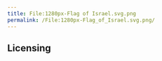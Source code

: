 ```yaml
---
title: File:1280px-Flag of Israel.svg.png
permalink: /File:1280px-Flag_of_Israel.svg.png/
---
```


## Licensing